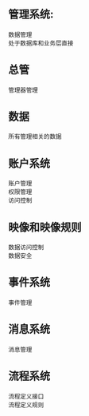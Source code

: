 ## 管理系统: 

    数据管理
    处于数据库和业务层直接

## 总管

    管理器管理

## 数据

    所有管理相关的数据

## 账户系统 

    账户管理
    权限管理
    访问控制
    
## 映像和映像规则

    数据访问控制
    数据安全
    
## 事件系统

    事件管理
    
## 消息系统
    消息管理
    
## 流程系统
    流程定义接口
    流程定义规则
